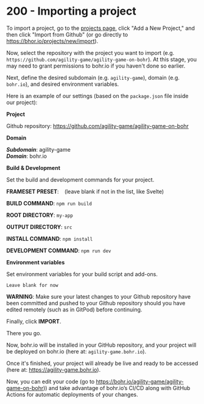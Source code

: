 # 200 - Importing a project

To import a project, go to the [projects page](https://bohr.io/projects), click "Add a New Project," and then click "Import from Github" (or go directly to https://bhor.io/projects/new/import). 

Now, select the repository with the project you want to import (e.g. ```https://github.com/agility-game/agility-game-on-bohr```). At this stage, you may need to grant permissions to bohr.io if you haven't done so earlier.

Next, define the desired subdomain (e.g. ```agility-game```), domain (e.g. ```bohr.io```), and desired environment variables.

Here is an example of our settings (based on the ```package.json``` file inside our project):

**Project**

Github repository: https://github.com/agility-game/agility-game-on-bohr

**Domain**

***Subdomain***: agility-game<br/>
***Domain***: bohr.io

**Build & Development**

Set the build and development commands for your project.

**FRAMESET PRESET**: ``` ``` (leave blank if not in the list, like Svelte)

**BUILD COMMAND**: ```npm run build```

**ROOT DIRECTORY**: ```my-app```

**OUTPUT DIRECTORY**: ```src```

**INSTALL COMMAND**: ```npm install```

**DEVELOPMENT COMMAND**: ```npm run dev```

**Environment variables**

Set environment variables for your build script and add-ons.

```Leave blank for now```

**WARNING**: Make sure your latest changes to your Github repository have been committed and pushed to your Github repository should you have edited remotely (such as in GitPod) before continuing.

Finally, click **IMPORT**.

There you go. 

Now, bohr.io will be installed in your GitHub repository, and your project will be deployed on bohr.io (here at: ```agility-game.bohr.io```). 

Once it's finished, your project will already be live and ready to be accessed (here at: https://agility-game.bohr.io). 

Now, you can edit your code (go to https://bohr.io/agility-game/agility-game-on-bohr)) and take advantage of bohr.io’s CI/CD along with GitHub Actions for automatic deployments of your changes.
